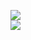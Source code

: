 [![](https://img.shields.io/badge/Made%20With-Github%20Spray-lightgrey.svg?style=for-the-badge&logo=github)](https://github.com/Annihil/github-spray#31714)  
[![](https://i.imgur.com/2DrTn0Z.gif)](https://github.com/Annihil/github-spray)